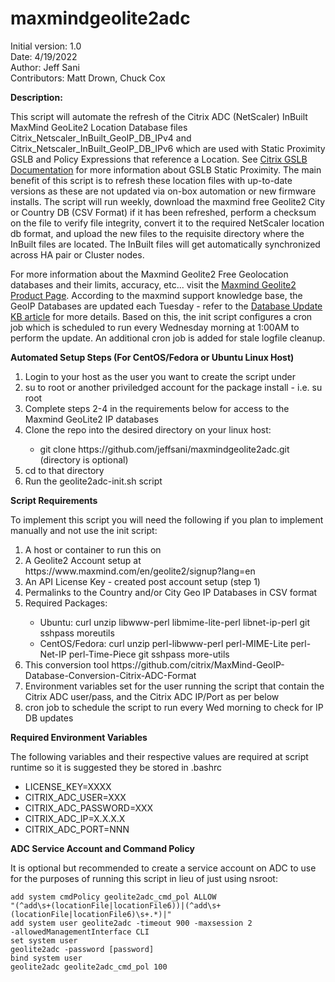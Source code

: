 # maxmindgeolite2adc

Initial version: 1.0</br>
Date: 4/19/2022</br>
Author: Jeff Sani</br>
Contributors: Matt Drown, Chuck Cox</br>

<strong>Description:</strong></br>

This script will automate the refresh of the Citrix ADC (NetScaler) InBuilt MaxMind GeoLite2 Location Database files Citrix_Netscaler_InBuilt_GeoIP_DB_IPv4 and Citrix_Netscaler_InBuilt_GeoIP_DB_IPv6 which are used with Static Proximity GSLB and Policy Expressions that reference a Location.  See <a href="https://docs.citrix.com/en-us/citrix-adc/current-release/global-server-load-balancing/configuring-static-proximity.html" target="_new">Citrix GSLB Documentation</a> for more information about GSLB Static Proximity.  The main benefit of this script is to refresh these location files with up-to-date versions as these are not updated via on-box automation or new firmware installs.  The script will run weekly, download the maxmind free Geolite2 City or Country DB (CSV Format) if it has been refreshed, perform a checksum on the file to verify file integrity, convert it to the required NetScaler location db format, and upload the new files to the requisite directory where the InBuilt files are located. The InBuilt files will get automatically synchronized across HA pair or Cluster nodes.

For more information about the Maxmind Geolite2 Free Geolocation databases and their limits, accuracy, etc... visit the <a href="https://dev.maxmind.com/geoip/geolite2-free-geolocation-data?lang=en" target="_new">Maxmind Geolite2 Product Page</a>. According to the maxmind support knowledge base, the GeoIP Databases are updated each Tuesday - refer to the <a href="https://support.maxmind.com/hc/en-us/articles/4408216129947-Download-and-Update-Databases" target="_new">Database Update KB article</a> for more details.  Based on this, the init script configures a cron job which is scheduled to run every Wednesday morning at 1:00AM to perform the update.  An additional cron job is added for stale logfile cleanup.

<strong>Automated Setup Steps (For CentOS/Fedora or Ubuntu Linux Host)</strong></br>

<ol type="1">
   <li>Login to your host as the user you want to create the script under</li>
   <li>su to root or another priviledged account for the package install - i.e. su root
   <li>Complete steps 2-4 in the requirements below for access to the Maxmind GeoLite2 IP databases</li>
   <li>Clone the repo into the desired directory on your linux host:</li>
      <ul><li>git clone https://github.com/jeffsani/maxmindgeolite2adc.git <directory> (directory is optional)</li></ul>
   <li>cd to that directory</li>
   <li>Run the geolite2adc-init.sh script</li>
</ol>
 
<strong>Script Requirements</strong></br>

To implement this script you will need the following if you plan to implement manually and not use the init script:

<ol type="1">
   <li>A host or container to run this on</li>
   <li>A Geolite2 Account setup at https://www.maxmind.com/en/geolite2/signup?lang=en</li>
   <li>An API License Key - created post account setup (step 1)</li>
   <li>Permalinks to the Country and/or City Geo IP Databases in CSV format </li>
   <li>Required Packages:</li>
       <ul>
          <li>Ubuntu: curl unzip libwww-perl libmime-lite-perl libnet-ip-perl git sshpass moreutils</li>
          <li>CentOS/Fedora: curl unzip perl-libwww-perl perl-MIME-Lite perl-Net-IP perl-Time-Piece git sshpass more-utils</li>
       </ul>
   <li>This conversion tool https://github.com/citrix/MaxMind-GeoIP-Database-Conversion-Citrix-ADC-Format</li>
   <li>Environment variables set for the user running the script that contain the Citrix ADC user/pass, and the Citrix ADC IP/Port as per below</li>
   <li>cron job to schedule the script to run every Wed morning to check for IP DB updates</li>
</ol>

<strong>Required Environment Variables</strong></br>

The following variables and their respective values are required at script runtime so it is suggested they be stored in .bashrc
<ul>
   <li>LICENSE_KEY=XXXX
   <li>CITRIX_ADC_USER=XXX
   <li>CITRIX_ADC_PASSWORD=XXX
   <li>CITRIX_ADC_IP=X.X.X.X
   <li>CITRIX_ADC_PORT=NNN
</ul>

<strong>ADC Service Account and Command Policy</strong></br>

It is optional but recommended to create a service account on ADC to use for the purposes of running this script in lieu of just using nsroot:  

<code>add system cmdPolicy geolite2adc_cmd_pol ALLOW "(^add\\s+(locationFile|locationFile6))|(^add\\s+(locationFile|locationFile6)\\s+.*)|"</code></br>
<code>add system user geolite2adc -timeout 900 -maxsession 2 -allowedManagementInterface CLI</code></br>
<code>set system user geolite2adc -password [password]</code></br>
<code>bind system user geolite2adc geolite2adc_cmd_pol 100</code>
